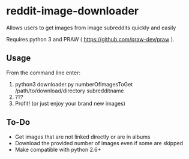 reddit-image-downloader
=======================

Allows users to get images from image subreddits quickly and easily

Requires python 3 and PRAW ( https://github.com/praw-dev/praw ).

Usage
-----

From the command line enter:  
1.  python3 downloader.py numberOfImagesToGet /path/to/download/directory subredditname  
2.  ???  
3.  Profit! (or just enjoy your brand new images)


To-Do
-----
* Get images that are not linked directly or are in albums
* Download the provided number of images even if some are skipped
* Make compatible with python 2.6+
